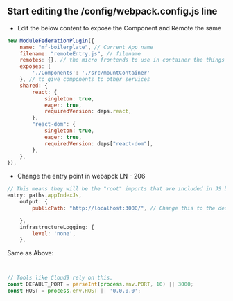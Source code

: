 ## Start editing the /config/webpack.config.js line 

* Edit the below content to expose the Component and Remote the same

```javascript
new ModuleFederationPlugin({
    name: "mf-boilerplate", // Current App name
    filename: "remoteEntry.js", // filename
    remotes: {}, // the micro frontends to use in container the things which we want import from other 
    exposes: {
        './Components': './src/mountContainer'
    }, // to give components to other services
    shared: {
        react: {
            singleton: true,
            eager: true,
            requiredVersion: deps.react,
        },
        "react-dom": {
            singleton: true,
            eager: true,
            requiredVersion: deps["react-dom"],
        },
    },
}),
```

* Change the entry point in webapck LN - 206

```javascript
// This means they will be the "root" imports that are included in JS bundle.
entry: paths.appIndexJs,
    output: {
        publicPath: "http://localhost:3000/", // Change this to the desired PORT

    },
    infrastructureLogging: {
        level: 'none',
    },
```

Same as Above:

```javascript


// Tools like Cloud9 rely on this.
const DEFAULT_PORT = parseInt(process.env.PORT, 10) || 3000;
const HOST = process.env.HOST || '0.0.0.0';

```
